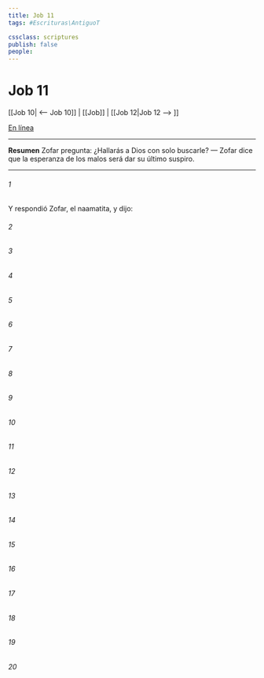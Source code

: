 ```yaml
---
title: Job 11
tags: #Escrituras\AntiguoT

cssclass: scriptures
publish: false
people:
---
```


# Job 11
[[Job 10| <-- Job 10]] | [[Job]] | [[Job 12|Job 12 --> ]]

[En línea](https://churchofjesuschrist.org/study/scriptures/ot/job/11?lang=spa)

---
__Resumen__
Zofar pregunta: ¿Hallarás a Dios con solo buscarle? — Zofar dice que la esperanza de los malos será dar su último suspiro.

---
###### 1 
Y respondió Zofar, el naamatita, y dijo:

###### 2 


###### 3 


###### 4 


###### 5 


###### 6 


###### 7 


###### 8 


###### 9 


###### 10 


###### 11 


###### 12 


###### 13 


###### 14 


###### 15 


###### 16 


###### 17 


###### 18 


###### 19 


###### 20 


